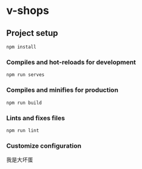 # v-shops

## Project setup
```
npm install
```

### Compiles and hot-reloads for development
```
npm run serves
```

### Compiles and minifies for production
```
npm run build
```

### Lints and fixes files
```
npm run lint
```

### Customize configuration
我是大坏蛋
